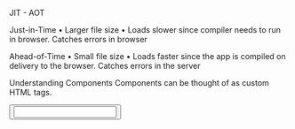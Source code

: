 JIT - AOT

Just-in-Time
• Larger file size
• Loads slower since compiler
needs to run in browser.
Catches errors in browser

Ahead-of-Time
• Small file size
• Loads faster since the app is
compiled on delivery to the
browser.
Catches errors in the server

Understanding Components
Components can be thought of as custom HTML tags.

<form>
<button>
<input>
<script>

External Templates and Styles

Learn how to break a component into separate files for organization
reasons

MVC
Model View Controller

Model = Data
View = HTML
Controller = Typescript Class

Signals

When an application reactions to changes.
A signal is a value tracked by Angular.

An expression is a single line of code that evaluates to a value. The
value may be a number, string or a logical value.

Property binding
[]

Event Binding ()

type assertions

Creating a component

Emitting Events
We can communicate with parent components by emitting events

Content Projection

lifecycle hooks: ngOnChanges, ngOnInit, ngDoCheck, ngAfterContentInit, ngAfterContentChecked,
ngAfterViewInit, ngAfterViewChecked, ngOnDestroy

Commonly used hooks
• constructor()
• ngOnInit()
• ngOnChanges()
• ngOnDestroy()

Hooks that run more than once
can impact the performance of
your app.
